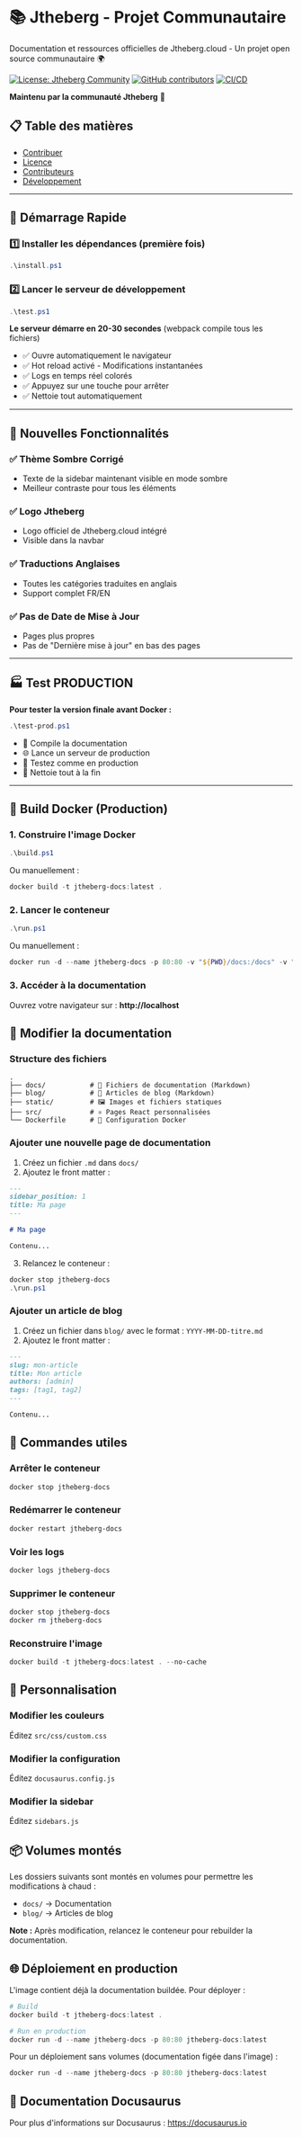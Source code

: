 # 📚 Jtheberg - Projet Communautaire

Documentation et ressources officielles de Jtheberg.cloud - Un projet open source communautaire 🌍

[![License: Jtheberg Community](https://img.shields.io/badge/License-Jtheberg_Community-yellow.svg)](LICENSE)
[![GitHub contributors](https://img.shields.io/github/contributors/Jtheberg-Cloud/documentation)](https://github.com/Jtheberg-Cloud/documentation/graphs/contributors)
[![CI/CD](https://github.com/Jtheberg-Cloud/documentation/actions/workflows/ci-cd.yml/badge.svg)](https://github.com/Jtheberg-Cloud/documentation/actions/workflows/ci-cd.yml)

**Maintenu par la communauté Jtheberg** 👥

## 📋 Table des matières
- [Contribuer](#-comment-contribuer)
- [Licence](#-licence)
- [Contributeurs](#-contributeurs)
- [Développement](#-développement-local)

---

## 🚀 Démarrage Rapide

### 1️⃣ Installer les dépendances (première fois)

```powershell
.\install.ps1
```

### 2️⃣ Lancer le serveur de développement

```powershell
.\test.ps1
```

**Le serveur démarre en 20-30 secondes** (webpack compile tous les fichiers)
- ✅ Ouvre automatiquement le navigateur
- ✅ Hot reload activé - Modifications instantanées
- ✅ Logs en temps réel colorés
- ✅ Appuyez sur une touche pour arrêter
- ✅ Nettoie tout automatiquement

---

## 🎨 Nouvelles Fonctionnalités

### ✅ Thème Sombre Corrigé
- Texte de la sidebar maintenant visible en mode sombre
- Meilleur contraste pour tous les éléments

### ✅ Logo Jtheberg
- Logo officiel de Jtheberg.cloud intégré
- Visible dans la navbar

### ✅ Traductions Anglaises
- Toutes les catégories traduites en anglais
- Support complet FR/EN

### ✅ Pas de Date de Mise à Jour
- Pages plus propres
- Pas de "Dernière mise à jour" en bas des pages

---

## 🏭 Test PRODUCTION

**Pour tester la version finale avant Docker :**

```powershell
.\test-prod.ps1
```

- 🔨 Compile la documentation
- 🌐 Lance un serveur de production
- 🧪 Testez comme en production
- 🧹 Nettoie tout à la fin

---

## 🐳 Build Docker (Production)

### 1. Construire l'image Docker

```powershell
.\build.ps1
```

Ou manuellement :
```powershell
docker build -t jtheberg-docs:latest .
```

### 2. Lancer le conteneur

```powershell
.\run.ps1
```

Ou manuellement :
```powershell
docker run -d --name jtheberg-docs -p 80:80 -v "${PWD}/docs:/docs" -v "${PWD}/blog:/blog" jtheberg-docs:latest
```

### 3. Accéder à la documentation

Ouvrez votre navigateur sur : **http://localhost**

## 📝 Modifier la documentation

### Structure des fichiers

```
.
├── docs/           # 📄 Fichiers de documentation (Markdown)
├── blog/           # 📝 Articles de blog (Markdown)
├── static/         # 🖼️ Images et fichiers statiques
├── src/            # ⚛️ Pages React personnalisées
└── Dockerfile      # 🐳 Configuration Docker
```

### Ajouter une nouvelle page de documentation

1. Créez un fichier `.md` dans `docs/`
2. Ajoutez le front matter :

```markdown
---
sidebar_position: 1
title: Ma page
---

# Ma page

Contenu...
```

3. Relancez le conteneur :

```powershell
docker stop jtheberg-docs
.\run.ps1
```

### Ajouter un article de blog

1. Créez un fichier dans `blog/` avec le format : `YYYY-MM-DD-titre.md`
2. Ajoutez le front matter :

```markdown
---
slug: mon-article
title: Mon article
authors: [admin]
tags: [tag1, tag2]
---

Contenu...
```

## 🔧 Commandes utiles

### Arrêter le conteneur
```powershell
docker stop jtheberg-docs
```

### Redémarrer le conteneur
```powershell
docker restart jtheberg-docs
```

### Voir les logs
```powershell
docker logs jtheberg-docs
```

### Supprimer le conteneur
```powershell
docker stop jtheberg-docs
docker rm jtheberg-docs
```

### Reconstruire l'image
```powershell
docker build -t jtheberg-docs:latest . --no-cache
```

## 🎨 Personnalisation

### Modifier les couleurs
Éditez `src/css/custom.css`

### Modifier la configuration
Éditez `docusaurus.config.js`

### Modifier la sidebar
Éditez `sidebars.js`

## 📦 Volumes montés

Les dossiers suivants sont montés en volumes pour permettre les modifications à chaud :
- `docs/` → Documentation
- `blog/` → Articles de blog

**Note :** Après modification, relancez le conteneur pour rebuilder la documentation.

## 🌐 Déploiement en production

L'image contient déjà la documentation buildée. Pour déployer :

```powershell
# Build
docker build -t jtheberg-docs:latest .

# Run en production
docker run -d --name jtheberg-docs -p 80:80 jtheberg-docs:latest
```

Pour un déploiement sans volumes (documentation figée dans l'image) :
```powershell
docker run -d --name jtheberg-docs -p 80:80 jtheberg-docs:latest
```

## 📖 Documentation Docusaurus

Pour plus d'informations sur Docusaurus : https://docusaurus.io
